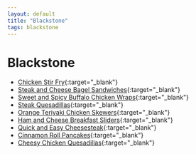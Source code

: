 ```yaml
---
layout: default
title: "Blackstone"
tags: blackstone
---
```

# Blackstone

<!--### Categories-->
<!-- TOC depthFrom:4 depthTo:6 withLinks:1 updateOnSave:1 orderedList:0 -->

<!--- [Danish](#danish)
- [Goetta](#goetta)
- [Dogs and Brats](#dogs-and-brats)
- [Egg Based](#egg-based)
- [Oatmeal](#oatmeal)
- [Pancakes](#pancakes)-->

<!-- /TOC -->

* [Chicken Stir Fry](https://blackstoneproducts.com/blogs/recipes/chicken-stir-fry){:target="_blank"}
* [Steak and Cheese Bagel Sandwiches](https://blackstoneproducts.com/blogs/recipes/steak-and-cheese-bagel-sandwiches){:target="_blank"}
* [Sweet and Spicy Buffalo Chicken Wraps](https://blackstoneproducts.com/blogs/recipes/sweet-and-spicy-buffalo-chicken-wraps){:target="_blank"}
* [Steak Quesadillas](https://blackstoneproducts.com/blogs/recipes/chimichurri-rojo-steak-quesadillas){:target="_blank"}
* [Orange Teriyaki Chicken Skewers](https://blackstoneproducts.com/blogs/recipes/orange-teriyaki-chicken-skewers){:target="_blank"}
* [Ham and Cheese Breakfast Sliders](https://blackstoneproducts.com/blogs/recipes/ham-cheese-breakfast-sliders){:target="_blank"}
* [Quick and Easy Cheesesteak](https://blackstoneproducts.com/blogs/recipes/quick-easy-cheesesteak){:target="_blank"}
* [Cinnamon Roll Pancakes](https://blackstoneproducts.com/blogs/recipes/cinnamon-roll-pancakes){:target="_blank"}
* [Cheesy Chicken Quesadillas](https://blackstoneproducts.com/blogs/recipes/super-easy-mega-cheesy-quesadillas){:target="_blank"}
